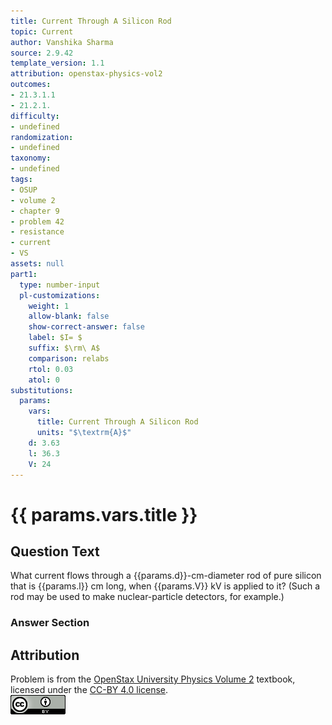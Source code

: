 ```yaml
---
title: Current Through A Silicon Rod
topic: Current
author: Vanshika Sharma
source: 2.9.42
template_version: 1.1
attribution: openstax-physics-vol2
outcomes:
- 21.3.1.1
- 21.2.1.
difficulty:
- undefined
randomization:
- undefined
taxonomy:
- undefined
tags:
- OSUP
- volume 2
- chapter 9
- problem 42
- resistance
- current
- VS
assets: null
part1:
  type: number-input
  pl-customizations:
    weight: 1
    allow-blank: false
    show-correct-answer: false
    label: $I= $
    suffix: $\rm\ A$
    comparison: relabs
    rtol: 0.03
    atol: 0
substitutions:
  params:
    vars:
      title: Current Through A Silicon Rod
      units: "$\textrm{A}$"
    d: 3.63
    l: 36.3
    V: 24
---
```

# {{ params.vars.title }}

## Question Text

What current flows through a {{params.d}}-cm-diameter rod of pure silicon that is {{params.l}} $\textrm{cm}$ long, when {{params.V}} $\textrm{kV}$ is applied to it?
(Such a rod may be used to make nuclear-particle detectors, for example.)

### Answer Section

## Attribution

Problem is from the [OpenStax University Physics Volume 2](https://openstax.org/details/books/university-physics-volume-2) textbook, licensed under the [CC-BY 4.0 license](https://creativecommons.org/licenses/by/4.0/).<br>![Image representing the Creative Commons 4.0 BY license.](https://raw.githubusercontent.com/firasm/bits/master/by.png)
